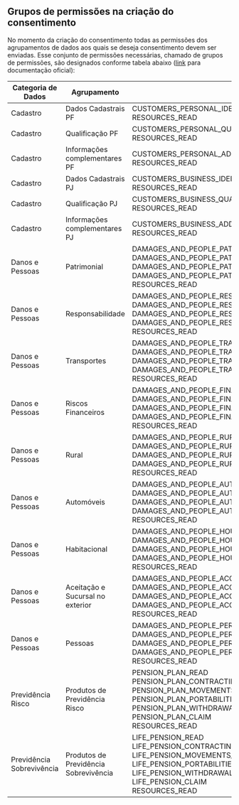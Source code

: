 ## Grupos de permissões na criação do consentimento

No momento da criação do consentimento todas as permissões dos agrupamentos
de dados aos quais se deseja consentimento devem ser enviadas. Esse conjunto
de permissões necessárias, chamado de grupos de permissões, são designados
conforme tabela abaixo ([link](https://br-openinsurance.github.io/areadesenvolvedor/files/swagger/consents.yaml)
para documentação oficial):

| Categoria de Dados        | Agrupamento                           |  Permissões                                                       |
|---------------------------|---------------------------------------|-------------------------------------------------------------------|
| Cadastro                  | Dados Cadastrais PF                   | CUSTOMERS_PERSONAL_IDENTIFICATIONS_READ<br>RESOURCES_READ         |
| Cadastro                  | Qualificação PF                       | CUSTOMERS_PERSONAL_QUALIFICATION_READ<br>RESOURCES_READ           |
| Cadastro                  | Informações complementares PF         | CUSTOMERS_PERSONAL_ADDITIONALINFO_READ<br>RESOURCES_READ          |
| Cadastro                  | Dados Cadastrais PJ                   | CUSTOMERS_BUSINESS_IDENTIFICATIONS_READ<br>RESOURCES_READ         |
| Cadastro                  | Qualificação PJ                       | CUSTOMERS_BUSINESS_QUALIFICATION_READ<br>RESOURCES_READ           |
| Cadastro                  | Informações complementares PJ         | CUSTOMERS_BUSINESS_ADDITIONALINFO_READ<br>RESOURCES_READ          |
| Danos e Pessoas           | Patrimonial                           | DAMAGES_AND_PEOPLE_PATRIMONIAL_READ<br>DAMAGES_AND_PEOPLE_PATRIMONIAL_POLICYINFO_READ<br>DAMAGES_AND_PEOPLE_PATRIMONIAL_PREMIUM_READ<br>DAMAGES_AND_PEOPLE_PATRIMONIAL_CLAIM_READ<br>RESOURCES_READ|
| Danos e Pessoas           | Responsabilidade                      | DAMAGES_AND_PEOPLE_RESPONSIBILITY_READ<br>DAMAGES_AND_PEOPLE_RESPONSIBILITY_POLICYINFO_READ<br>DAMAGES_AND_PEOPLE_RESPONSIBILITY_PREMIUM_READ<br>DAMAGES_AND_PEOPLE_RESPONSIBILITY_CLAIM_READ<br>RESOURCES_READ|
| Danos e Pessoas           | Transportes                           | DAMAGES_AND_PEOPLE_TRANSPORT_READ<br>DAMAGES_AND_PEOPLE_TRANSPORT_POLICYINFO_READ<br>DAMAGES_AND_PEOPLE_TRANSPORT_PREMIUM_READ<br>DAMAGES_AND_PEOPLE_TRANSPORT_CLAIM_READ<br>RESOURCES_READ|
| Danos e Pessoas           | Riscos Financeiros                    | DAMAGES_AND_PEOPLE_FINANCIAL_RISKS_READ<br>DAMAGES_AND_PEOPLE_FINANCIAL_RISKS_POLICYINFO_READ<br>DAMAGES_AND_PEOPLE_FINANCIAL_RISKS_PREMIUM_READ<br>DAMAGES_AND_PEOPLE_FINANCIAL_RISKS_CLAIM_READ<br>RESOURCES_READ|
| Danos e Pessoas           | Rural                                 | DAMAGES_AND_PEOPLE_RURAL_READ<br>DAMAGES_AND_PEOPLE_RURAL_POLICYINFO_READ<br>DAMAGES_AND_PEOPLE_RURAL_PREMIUM_READ<br>DAMAGES_AND_PEOPLE_RURAL_CLAIM_READ<br>RESOURCES_READ|
| Danos e Pessoas           | Automóveis                            | DAMAGES_AND_PEOPLE_AUTO_READ<br>DAMAGES_AND_PEOPLE_AUTO_POLICYINFO_READ<br>DAMAGES_AND_PEOPLE_AUTO_PREMIUM_READ<br>DAMAGES_AND_PEOPLE_AUTO_CLAIM_READ<br>RESOURCES_READ|
| Danos e Pessoas           | Habitacional                          | DAMAGES_AND_PEOPLE_HOUSING_READ<br>DAMAGES_AND_PEOPLE_HOUSING_POLICYINFO_READ<br>DAMAGES_AND_PEOPLE_HOUSING_PREMIUM_READ<br>DAMAGES_AND_PEOPLE_HOUSING_CLAIM_READ<br>RESOURCES_READ|
| Danos e Pessoas           | Aceitação e Sucursal no exterior      | DAMAGES_AND_PEOPLE_ACCEPTANCE_AND_BRANCHES_ABROAD_READ<br>DAMAGES_AND_PEOPLE_ACCEPTANCE_AND_BRANCHES_ABROAD_POLICYINFO_READ<br>DAMAGES_AND_PEOPLE_ACCEPTANCE_AND_BRANCHES_ABROAD_PREMIUM_READ<br>DAMAGES_AND_PEOPLE_ACCEPTANCE_AND_BRANCHES_ABROAD_CLAIM_READ<br>RESOURCES_READ|
| Danos e Pessoas           | Pessoas                               | DAMAGES_AND_PEOPLE_PERSON_READ<br>DAMAGES_AND_PEOPLE_PERSON_POLICYINFO_READ<br>DAMAGES_AND_PEOPLE_PERSON_CLAIM_READ<br>DAMAGES_AND_PEOPLE_PERSON_MOVEMENTS_READ<br>RESOURCES_READ|
| Previdência Risco         | Produtos de Previdência Risco         | PENSION_PLAN_READ<br>PENSION_PLAN_CONTRACTINFO_READ<br>PENSION_PLAN_MOVEMENTS_READ<br>PENSION_PLAN_PORTABILITIES_READ<br>PENSION_PLAN_WITHDRAWALS_READ<br>PENSION_PLAN_CLAIM<br>RESOURCES_READ|
| Previdência Sobrevivência | Produtos de Previdência Sobrevivência | LIFE_PENSION_READ<br>LIFE_PENSION_CONTRACTINFO_READ<br>LIFE_PENSION_MOVEMENTS_READ<br>LIFE_PENSION_PORTABILITIES_READ<br>LIFE_PENSION_WITHDRAWALS_READ<br>LIFE_PENSION_CLAIM<br>RESOURCES_READ|
